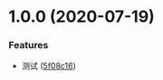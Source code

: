 # 1.0.0 (2020-07-19)


### Features

* 测试 ([5f08c16](https://github.com/liyuxin130443/test-git/commit/5f08c162199d02b492eb5ab78fd2d4ce00e4498b))



